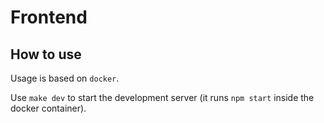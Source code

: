 # Frontend

## How to use

Usage is based on `docker`.

Use `make dev` to start the development server (it runs `npm start` inside the docker container).
